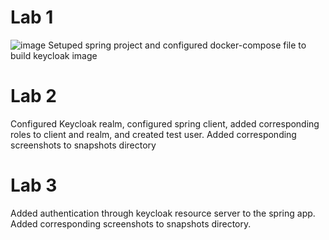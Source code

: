# Lab 1
![image](https://github.com/user-attachments/assets/ce03042d-b801-411e-80a8-a7bb743e0cbf)
Setuped spring project and configured docker-compose file to build keycloak image
# Lab 2
Configured Keycloak realm, configured spring client, added corresponding roles to client and realm, and created test user. Added corresponding screenshots to snapshots directory
# Lab 3
Added authentication through keycloak resource server to the spring app. Added corresponding screenshots to snapshots directory.
